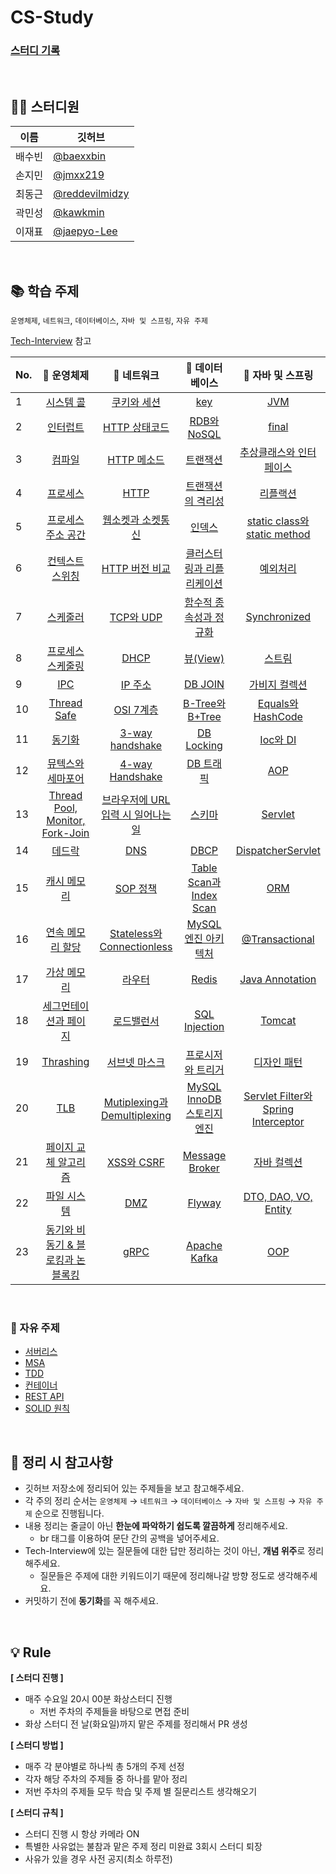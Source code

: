 # CS-Study

### [스터디 기록](https://jmxx219.notion.site/CS-c23e84f06df542e7a0233192fc517c46)

<br/>

## 👨‍💻 스터디원
|이름|깃허브|
|------|---|
|배수빈|[@baexxbin](https://github.com/baexxbin)|
|손지민|[@jmxx219](https://github.com/jmxx219)|
|최동근|[@reddevilmidzy](https://github.com/reddevilmidzy)|
|곽민성|[@kawkmin](https://github.com/kawkmin)|
|이재표|[@jaepyo-Lee](https://github.com/jaepyo-Lee)|

<br/>

## 📚 학습 주제
`운영체제`, `네트워크`, `데이터베이스`, `자바 및 스프링`, `자유 주제`

[Tech-Interview](https://github.com/VSFe/Tech-Interview) 참고

|No.|📌 운영체제|                                                                                                     📌 네트워크                                                                                                     |📌 데이터베이스|📌 자바 및 스프링|
|------|:------:|:---------------------------------------------------------------------------------------------------------------------------------------------------------------------------------------------------------------:|:------:|:------:|
|1|[시스템 콜](https://github.com/jmxx219/CS-Study/blob/main/OperatingSystem/%EC%8B%9C%EC%8A%A4%ED%85%9C%20%EC%BD%9C.md)|                                               [쿠키와 세션](https://github.com/jmxx219/CS-Study/blob/main/Network/%EC%BF%A0%ED%82%A4%EC%99%80%20%EC%84%B8%EC%85%98.md)                                               |[key](https://github.com/jmxx219/CS-Study/blob/main/Database/key.md)|[JVM](https://github.com/jmxx219/CS-Study/blob/main/Java-Spring/JVM.md)|
|2|[인터럽트](https://github.com/jmxx219/CS-Study/blob/main/OperatingSystem/Interrupt.md)|                                                [HTTP 상태코드](https://github.com/jmxx219/CS-Study/blob/jmxx219/Network/HTTP%20%EC%83%81%ED%83%9C%20%EC%BD%94%EB%93%9C.md)                                                |[RDB와 NoSQL](https://github.com/jmxx219/CS-Study/blob/main/Database/RDB%EC%99%80%20NoSQL.md)|[final](https://github.com/jmxx219/CS-Study/blob/main/Java-Spring/final.md)|
|3|[컴파일](https://github.com/jmxx219/CS-Study/blob/main/OperatingSystem/%EC%BB%B4%ED%8C%8C%EC%9D%BC.md)|                                                               [HTTP 메소드](https://github.com/jmxx219/CS-Study/blob/main/Network/HTTP%20Method.md)                                                                |[트랜잭션](https://github.com/jmxx219/CS-Study/blob/main/Database/%ED%8A%B8%EB%9E%9C%EC%9E%AD%EC%85%98.md)|[추상클래스와 인터페이스](https://github.com/jmxx219/CS-Study/blob/main/Java-Spring/%EC%B6%94%EC%83%81%ED%81%B4%EB%9E%98%EC%8A%A4%EC%99%80%20%EC%9D%B8%ED%84%B0%ED%8E%98%EC%9D%B4%EC%8A%A4.md)|
|4|[프로세스](https://github.com/jmxx219/CS-Study/blob/main/OperatingSystem/process.md)|                                                                      [HTTP](https://github.com/jmxx219/CS-Study/blob/main/Network/HTTP.md)                                                                      |[트랜잭션의 격리성](https://github.com/jmxx219/CS-Study/blob/main/Database/%ED%8A%B8%EB%9E%9C%EC%9E%AD%EC%85%98%EC%9D%98%20%EA%B2%A9%EB%A6%AC%EC%84%B1.md)|[리플랙션](https://github.com/jmxx219/CS-Study/blob/main/Java-Spring/reflection.md)|
|5|[프로세스 주소 공간](https://github.com/jmxx219/CS-Study/blob/main/OperatingSystem/%ED%94%84%EB%A1%9C%EC%84%B8%EC%8A%A4%20%EC%A3%BC%EC%86%8C%EA%B3%B5%EA%B0%84.md)|                                [웹소켓과 소켓통신](https://github.com/jmxx219/CS-Study/blob/main/Network/%EC%9B%B9%EC%86%8C%EC%BC%93%EA%B3%BC%20%EC%86%8C%EC%BC%93%ED%86%B5%EC%8B%A0.md)                                |[인덱스](https://github.com/jmxx219/CS-Study/blob/main/Database/%EC%9D%B8%EB%8D%B1%EC%8A%A4.md)|[static class와 static method](https://github.com/jmxx219/CS-Study/blob/main/Java-Spring/static%20class와%20static%20method.md)|
|6|[컨텍스트 스위칭](https://github.com/jmxx219/CS-Study/blob/main/OperatingSystem/%EC%BB%A8%ED%85%8D%EC%8A%A4%ED%8A%B8%20%EC%8A%A4%EC%9C%84%EC%B9%AD.md)|                                              [HTTP 버전 비교](https://github.com/jmxx219/CS-Study/blob/main/Network/HTTP%20%EB%B2%84%EC%A0%84%20%EB%B9%84%EA%B5%90.md)                                              |[클러스터링과 리플리케이션](https://github.com/jmxx219/CS-Study/blob/main/Database/%ED%81%B4%EB%9F%AC%EC%8A%A4%ED%84%B0%EB%A7%81%EA%B3%BC%20%EB%A6%AC%ED%94%8C%EB%A6%AC%EC%BC%80%EC%9D%B4%EC%85%98.md)|[예외처리](https://github.com/jmxx219/CS-Study/blob/main/Java-Spring/%EC%98%88%EC%99%B8%EC%B2%98%EB%A6%AC(Exception).md)|
|7|[스케줄러](https://github.com/jmxx219/CS-Study/blob/main/OperatingSystem/%EC%8A%A4%EC%BC%80%EC%A4%84%EB%9F%AC.md)|                                                             [TCP와 UDP](https://github.com/jmxx219/CS-Study/blob/main/Network/TCP%EC%99%80%20UDP.md)                                                             |[함수적 종속성과 정규화](https://github.com/jmxx219/CS-Study/blob/main/Database/%ED%95%A8%EC%88%98%EC%A0%81%20%EC%A2%85%EC%86%8D%EC%84%B1%EA%B3%BC%20%EC%A0%95%EA%B7%9C%ED%99%94.md)|[Synchronized](https://github.com/jmxx219/CS-Study/blob/main/Java-Spring/Synchronized.md)|
|8|[프로세스 스케줄링](https://github.com/jmxx219/CS-Study/blob/main/OperatingSystem/%ED%94%84%EB%A1%9C%EC%84%B8%EC%84%9C%20%EC%8A%A4%EC%BC%80%EC%A4%84%EB%A7%81%20%EC%95%8C%EA%B3%A0%EB%A6%AC%EC%A6%98.md)|                                                                      [DHCP](https://github.com/jmxx219/CS-Study/blob/main/Network/DHCP.md)                                                                      |[뷰(View)](https://github.com/jmxx219/CS-Study/blob/main/Database/%EB%B7%B0.md)|[스트림](https://github.com/jmxx219/CS-Study/blob/main/Java-Spring/stream.md)|
|9|[IPC](https://github.com/jmxx219/CS-Study/blob/main/OperatingSystem/IPC.md)|                                                            [IP 주소](https://github.com/jmxx219/CS-Study/blob/main/Network/IP%20%EC%A3%BC%EC%86%8C.md)                                                            |[DB JOIN](https://github.com/jmxx219/CS-Study/blob/main/Database/DB%20JOIN.md)|[가비지 컬렉션](https://github.com/jmxx219/CS-Study/blob/main/Java-Spring/Garbage%20Collection.md)|
|10|[Thread Safe](https://github.com/jmxx219/CS-Study/blob/main/OperatingSystem/Thread%20Safe.md)|                                                                  [OSI 7계층](https://github.com/jmxx219/CS-Study/blob/main/Network/OSI%207계층.md)                                                                  |[B-Tree와 B+Tree](https://github.com/jmxx219/CS-Study/blob/main/Database/B-Tree%EC%99%80%20B+Tree.md)|[Equals와 HashCode](https://github.com/jmxx219/CS-Study/blob/main/Java-Spring/equals와%20hashCode.md)|
|11|[동기화](https://github.com/jmxx219/CS-Study/blob/main/OperatingSystem/%EB%8F%99%EA%B8%B0%ED%99%94.md)|                                                          [3-way handshake](https://github.com/jmxx219/CS-Study/blob/main/Network/3-way%20handshake.md)                                                          |[DB Locking](https://github.com/jmxx219/CS-Study/blob/main/Database/DB%20Locking.md)|[Ioc와 DI](https://github.com/jmxx219/CS-Study/blob/main/Java-Spring/IoC%EC%99%80%20DI.md)|
|12|[뮤텍스와 세마포어](https://github.com/jmxx219/CS-Study/blob/main/OperatingSystem/%EB%AE%A4%ED%85%8D%EC%8A%A4%EC%99%80%20%EC%84%B8%EB%A7%88%ED%8F%AC%EC%96%B4.md)|                                                          [4-way Handshake](https://github.com/jmxx219/CS-Study/blob/main/Network/4-way%20handshake.md)                                                          |[DB 트래픽](https://github.com/jmxx219/CS-Study/blob/main/Database/DB_%ED%8A%B8%EB%9E%98%ED%94%BD.md)|[AOP](https://github.com/jmxx219/CS-Study/blob/main/Java-Spring/AOP.md)|
|13|[Thread Pool, Monitor, Fork-Join](https://github.com/jmxx219/CS-Study/blob/main/OperatingSystem/Thread%20Pool%2C%20Monitor%2C%20Fork-Join.md)| [브라우저에 URL입력 시 일어나는 일](https://github.com/jmxx219/CS-Study/blob/main/Network/%EB%B8%8C%EB%9D%BC%EC%9A%B0%EC%A0%80%EC%97%90%20URL%EC%9E%85%EB%A0%A5%EC%8B%9C%20%EC%9D%BC%EC%96%B4%EB%82%98%EB%8A%94%EC%9D%BC.md) |[스키마](https://github.com/jmxx219/CS-Study/blob/main/Database/Schema.md)|[Servlet](https://github.com/jmxx219/CS-Study/blob/main/Java-Spring/Servlet.md)|
|14|[데드락](https://github.com/jmxx219/CS-Study/blob/main/OperatingSystem/%EB%8D%B0%EB%93%9C%EB%9D%BD.md)|                                                                       [DNS](https://github.com/jmxx219/CS-Study/blob/main/Network/DNS.md)                                                                       |[DBCP](https://github.com/jmxx219/CS-Study/blob/main/Database/DBCP.md)|[DispatcherServlet](https://github.com/jmxx219/CS-Study/blob/main/Java-Spring/DispatcherServlet.md)|
|15|[캐시 메모리](https://github.com/jmxx219/CS-Study/blob/main/OperatingSystem/%EC%BA%90%EC%8B%9C%20%EB%A9%94%EB%AA%A8%EB%A6%AC.md)|                                                           [SOP 정책](https://github.com/jmxx219/CS-Study/blob/main/Network/SOP%20%EC%A0%95%EC%B1%85.md)                                                           |[Table Scan과 Index Scan](https://github.com/jmxx219/CS-Study/blob/main/Database/Table%20Scan%EA%B3%BC%20Index%20Scan.md)|[ORM](https://github.com/jmxx219/CS-Study/blob/main/Java-Spring/ORM.md)|
|16|[연속 메모리 할당](https://github.com/jmxx219/CS-Study/blob/main/OperatingSystem/%EC%97%B0%EC%86%8D%20%EB%A9%94%EB%AA%A8%EB%A6%AC%20%ED%95%A0%EB%8B%B9.md)|                                            [Stateless와 Connectionless](https://github.com/jmxx219/CS-Study/blob/main/Network/stateless%EC%99%80%20connectionless.md)                                            |[MySQL 엔진 아키텍처](https://github.com/jmxx219/CS-Study/blob/main/Database/MySQL%20%EC%97%94%EC%A7%84%20%EC%95%84%ED%82%A4%ED%85%8D%EC%B2%98.md)|[@Transactional](https://github.com/jmxx219/CS-Study/blob/main/Java-Spring/%40Transactional.md)|
|17|[가상 메모리](https://github.com/jmxx219/CS-Study/blob/main/OperatingSystem/%EA%B0%80%EC%83%81%20%EB%A9%94%EB%AA%A8%EB%A6%AC.md)|                                                           [라우터](https://github.com/jmxx219/CS-Study/blob/main/Network/%EB%9D%BC%EC%9A%B0%ED%84%B0.md)                                                           |[Redis](https://github.com/jmxx219/CS-Study/blob/main/Database/Redis.md)|[Java Annotation](https://github.com/jmxx219/CS-Study/blob/main/Java-Spring/%EC%9E%90%EB%B0%94%20Annotation.md)|
|18|[세그먼테이션과 페이지](https://github.com/jmxx219/CS-Study/blob/main/OperatingSystem/%EC%84%B8%EA%B7%B8%EB%A8%BC%ED%85%8C%EC%9D%B4%EC%85%98%EA%B3%BC%20%ED%8E%98%EC%9D%B4%EC%A7%80.md)|                                                 [로드밸런서](https://github.com/jmxx219/CS-Study/blob/main/Network/%EB%A1%9C%EB%93%9C%EB%B0%B8%EB%9F%B0%EC%84%9C.md)                                                 |[SQL Injection](https://github.com/jmxx219/CS-Study/blob/main/Database/SQL%20Injection.md)|[Tomcat](https://github.com/jmxx219/CS-Study/blob/main/Java-Spring/Tomcat.md)|
|19|[Thrashing](https://github.com/jmxx219/CS-Study/blob/main/OperatingSystem/Thrashing.md)|                [서브넷 마스크](https://github.com/jmxx219/CS-Study/blob/main/Network/%EC%84%9C%EB%B8%8C%EB%84%B7%20%EB%A7%88%EC%8A%A4%ED%81%AC%2C%20%EA%B2%8C%EC%9D%B4%ED%8A%B8%EC%9B%A8%EC%9D%B4.md)                 |[프로시저와 트리거](https://github.com/jmxx219/CS-Study/blob/main/Database/%ED%94%84%EB%A1%9C%EC%8B%9C%EC%A0%80%EC%99%80%20%ED%8A%B8%EB%A6%AC%EA%B1%B0.md)|[디자인 패턴](https://github.com/jmxx219/CS-Study/blob/main/Java-Spring/%EB%94%94%EC%9E%90%EC%9D%B8%20%ED%8C%A8%ED%84%B4.md)|
|20|[TLB](https://github.com/jmxx219/CS-Study/blob/main/OperatingSystem/TLB.md)|                                          [Mutiplexing과 Demultiplexing](https://github.com/jmxx219/CS-Study/blob/main/Network/Mutiplexing%EA%B3%BC%20Demultiplexing.md)                                          |[MySQL InnoDB 스토리지 엔진](https://github.com/jmxx219/CS-Study/blob/main/Database/MySQL%20InnoDB%20%EC%97%94%EC%A7%84.md)|[Servlet Filter와 Spring Interceptor](https://github.com/jmxx219/CS-Study/blob/main/Java-Spring/Servlet%20Filter%EC%99%80%20Spring%20Interceptor.md)|
|21|[페이지 교체 알고리즘](https://github.com/jmxx219/CS-Study/blob/main/OperatingSystem/%ED%8E%98%EC%9D%B4%EC%A7%80%20%EA%B5%90%EC%B2%B4%20%EC%95%8C%EA%B3%A0%EB%A6%AC%EC%A6%98.md)|                                                                    [XSS와 CSRF](https://github.com/jmxx219/CS-Study/blob/main/Network/XSS.md)                                                                    |[Message Broker](https://github.com/jmxx219/CS-Study/blob/main/Database/Message%20Broker.md)|[자바 컬렉션](https://github.com/jmxx219/CS-Study/blob/main/Java-Spring/Collections.md)|
|22|[파일 시스템](https://github.com/jmxx219/CS-Study/blob/main/OperatingSystem/%ED%8C%8C%EC%9D%BC%20%EC%8B%9C%EC%8A%A4%ED%85%9C.md)|                                                                       [DMZ](https://github.com/jmxx219/CS-Study/blob/main/Network/DMZ.md)                                                                       |[Flyway](https://github.com/jmxx219/CS-Study/blob/main/Database/Flyway.md)|[DTO, DAO, VO, Entity](https://github.com/jmxx219/CS-Study/blob/main/Java-Spring/DTO%2C%20DAO%2C%20VO%2C%20Entity.md)|
|23|[동기와 비동기 & 블로킹과 논블록킹](https://github.com/jmxx219/CS-Study/blob/main/OperatingSystem/%EB%8F%99%EA%B8%B0%EC%99%80%20%EB%B9%84%EB%8F%99%EA%B8%B0%20%26%20%EB%B8%94%EB%A1%9C%ED%82%B9%EA%B3%BC%20%EB%85%BC%EB%B8%94%EB%A1%9D%ED%82%B9.md)|                                                                      [gRPC](https://github.com/jmxx219/CS-Study/blob/main/Network/gRPC.md)                                                                      |[Apache Kafka](https://github.com/jmxx219/CS-Study/blob/main/Database/kafka.md)|[OOP](https://github.com/jmxx219/CS-Study/blob/main/Java-Spring/OOP.md)|



<br/>

### 📌 자유 주제

- [서버리스](https://github.com/jmxx219/CS-Study/blob/main/ETC/%EC%84%9C%EB%B2%84%EB%A6%AC%EC%8A%A4.md)
- [MSA](https://github.com/jmxx219/CS-Study/blob/main/ETC/MSA.md)
- [TDD](https://github.com/jmxx219/CS-Study/blob/main/ETC/TDD.md)
- [컨테이너](https://github.com/jmxx219/CS-Study/blob/main/ETC/%EC%BB%A8%ED%85%8C%EC%9D%B4%EB%84%88.md)
- [REST API](https://github.com/jmxx219/CS-Study/blob/main/ETC/REST%20API.md)
- [SOLID 원칙](https://github.com/jmxx219/CS-Study/blob/main/ETC/SOLID.md)


<br/>

## 💫 정리 시 참고사항
* 깃허브 저장소에 정리되어 있는 주제들을 보고 참고해주세요.
* 각 주의 정리 순서는 `운영체제` → `네트워크` → `데이터베이스` → `자바 및 스프링` → `자유 주제` 순으로 진행됩니다.
* 내용 정리는 줄글이 아닌 **한눈에 파악하기 쉽도록 깔끔하게** 정리해주세요. 
	* br 태그를 이용하여 문단 간의 공백을 넣어주세요. 
* Tech-Interview에 있는 질문들에 대한 답만 정리하는 것이 아닌, **개념 위주**로 정리해주세요.
	* 질문들은 주제에 대한 키워드이기 때문에 정리해나갈 방향 정도로 생각해주세요.
* 커밋하기 전에 **동기화**를 꼭 해주세요.

<br/>

## 💡 Rule

**[ 스터디 진행 ]**
- 매주 수요일 20시 00분 화상스터디 진행
    - 저번 주차의 주제들을 바탕으로 면접 준비
- 화상 스터디 전 날(화요일)까지 맡은 주제를 정리해서 PR 생성

**[ 스터디 방법 ]**
- 매주 각 분야별로 하나씩 총 5개의 주제 선정
- 각자 해당 주차의 주제들 중 하나를 맡아 정리
- 저번 주차의 주제들 모두 학습 및 주제 별 질문리스트 생각해오기

**[ 스터디 규칙 ]**
- 스터디 진행 시 항상 카메라 ON
- 특별한 사유없는 불참과 맡은 주제 정리 미완료 3회시 스터디 퇴장
- 사유가 있을 경우 사전 공지(최소 하루전)
